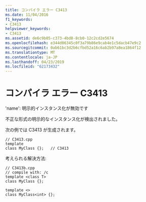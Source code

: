 ```yaml
---
title: コンパイラ エラー C3413
ms.date: 11/04/2016
f1_keywords:
- C3413
helpviewer_keywords:
- C3413
ms.assetid: de6c9b05-c373-4bd8-8cb0-12c2cd2e5674
ms.openlocfilehash: e344d06345c0f3a79b86e9cab4e1c5dacb47e9c2
ms.sourcegitcommit: 0ab61bc3d2b6cfbd52a16c6ab2b97a8ea1864f12
ms.translationtype: MT
ms.contentlocale: ja-JP
ms.lasthandoff: 04/23/2019
ms.locfileid: "62173432"
---
```

# <a name="compiler-error-c3413"></a>コンパイラ エラー C3413

'name': 明示的インスタンス化が無効です

不正な形式の明示的なインスタンス化が検出されました。

次の例では C3413 が生成されます。

```
// C3413.cpp
template
class MyClass {};   // C3413
```

考えられる解決方法:

```
// C3413b.cpp
// compile with: /c
template <class T>
class MyClass {};

template <>
class MyClass<int> {};
```